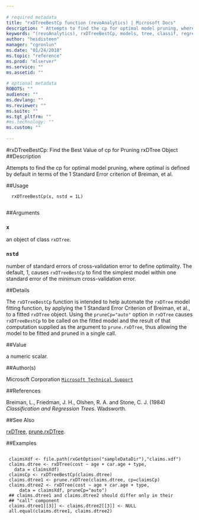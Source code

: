 ```yaml
--- 
 
# required metadata 
title: "rxDTreeBestCp function (revoAnalytics) | Microsoft Docs" 
description: " Attempts to find the cp for optimal model pruning, where optimal is defined by default in terms of the 1 Standard Error criterion of Breiman, et al. " 
keywords: "(revoAnalytics), rxDTreeBestCp, models, tree, classif, regression" 
author: "heidisteen" 
manager: "cgronlun" 
ms.date: "01/24/2018" 
ms.topic: "reference" 
ms.prod: "mlserver" 
ms.service: "" 
ms.assetid: "" 
 
# optional metadata 
ROBOTS: "" 
audience: "" 
ms.devlang: "" 
ms.reviewer: "" 
ms.suite: "" 
ms.tgt_pltfrm: "" 
#ms.technology: "" 
ms.custom: "" 
 
--- 
```

 
 
 #rxDTreeBestCp:  Find the Best Value of cp for Pruning rxDTree Object  
 ##Description
 
Attempts to find the cp for optimal model pruning, where optimal is defined by
default in terms
of the 1 Standard Error criterion of Breiman, et al.
 
 
 ##Usage

```   
  rxDTreeBestCp(x, nstd = 1L)
 
```
 
 
 ##Arguments

   
    
 ### `x`
  an object of class `rxDTree`.  
  
    
 ### `nstd`
  number of standard errors of cross-validation error to define optimality.  The default, 1, causes `rxDTreeBestCp` to find the simplest model within one standard error of the minimum cross-validation error.  
  
 
 
 ##Details
 
The `rxDTreeBestCp` function is intended to help automate the
`rxDTree` model fitting function, by applying the 1 Standard
Error Criterion of Breiman, et al., to a fitted `rxDTree` 
object. Using the `pruneCp="auto"` option in `rxDTree`
causes `rxDTreeBestCp` to be called on the fitted model and the
result of that computation supplied as the argument to 
`prune.rxDTree`, thus allowing the model to be fitted and
pruned in a single call.
 
 
 ##Value
 
a numeric scalar.
 
 ##Author(s)
 
Microsoft Corporation [`Microsoft Technical Support`](https://go.microsoft.com/fwlink/?LinkID=698556&clcid=0x409)

 
 
 ##References
 
Breiman, L., Friedman, J. H., Olshen, R. A. and Stone, C. J. (1984)
*Classification and Regression Trees*.
Wadsworth.
 
 
 ##See Also
 
[rxDTree](rxDTree.md), [prune.rxDTree](prune.rxDTree.md).
   
 ##Examples

 ```
   
  claimsXdf <- file.path(rxGetOption("sampleDataDir"),"claims.xdf")
  claims.dtree <- rxDTree(cost ~ age + car.age + type,
  	data = claimsXdf)
  claimsCp <- rxDTreeBestCp(claims.dtree)
  claims.dtree1 <- prune.rxDTree(claims.dtree, cp=claimsCp)
  claims.dtree2 <- rxDTree(cost ~ age + car.age + type, 
      data = claimsXdf, pruneCp="auto")
  ## claims.dtree1 and claims.dtree2 should differ only in their 
  ## "call" component
  claims.dtree1[[3]] <- claims.dtree2[[3]] <- NULL
  all.equal(claims.dtree1, claims.dtree2)
  
 
```
 
 
 
 
 
 
 
